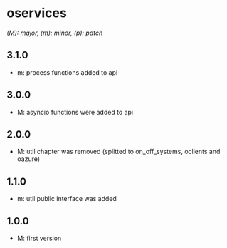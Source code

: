 # oservices

*(M): major, (m): minor, (p): patch*

## 3.1.0
* m: process functions added to api

## 3.0.0
* M: asyncio functions were added to api

## 2.0.0
* M: util chapter was removed (splitted to on_off_systems, oclients and oazure)

## 1.1.0
* m: util public interface was added

## 1.0.0
* M: first version

